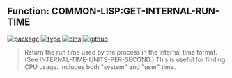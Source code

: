 ## Function: COMMON-LISP:GET-INTERNAL-RUN-TIME
[![package](https://img.shields.io/badge/Package-COMMON--LISP-5f9ea0.svg?style=social&colorA=999999)](../) [![type](https://img.shields.io/badge/Type-Function-5f9ea0.svg?style=social&colorA=999999)](../#function) [![clhs](https://img.shields.io/badge/CLHS-GET--INTERNAL--RUN--TIME-5f9ea0.svg?style=social&colorA=999999)](http://www.lispworks.com/documentation/HyperSpec/Body/f_get__1.htm) [![github](https://img.shields.io/badge/GitHub-View_the_source-5f9ea0.svg?style=social&colorA=999999&logo=github)](https://github.com/sbcl/sbcl/blob/master/src/code/time.lisp/) 

> Return the run time used by the process in the internal time format. (See
> INTERNAL-TIME-UNITS-PER-SECOND.) This is useful for finding CPU usage.
> Includes both "system" and "user" time.

